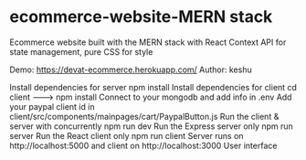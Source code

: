 # ecommerce-website-MERN stack

Ecommerce website built with the MERN stack with React Context API for state management, pure CSS for style

Demo: https://devat-ecommerce.herokuapp.com/
Author: keshu

Install dependencies for server
npm install
Install dependencies for client
cd client ---> npm install
Connect to your mongodb and add info in .env
Add your paypal client id in client/src/components/mainpages/cart/PaypalButton.js
Run the client & server with concurrently
npm run dev
Run the Express server only
npm run server
Run the React client only
npm run client
Server runs on http://localhost:5000 and client on http://localhost:3000
User interface
